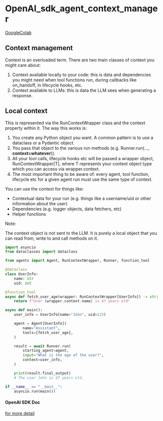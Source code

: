 # OpenAI_sdk_agent_context_manager

[GoogleColab](https://colab.research.google.com/drive/1p4UnK59zsC5NxnmsQ49lRi3atK5i6wzv?usp=sharing)

## Context management

Context is an overloaded term. There are two main classes of context you might care about:

1. Context available locally to your code: this is data and dependencies you might need when tool functions run, during callbacks like on_handoff, in lifecycle hooks, etc.
2. Context available to LLMs: this is data the LLM sees when generating a response.


## Local context
This is represented via the RunContextWrapper class and the context property within it. The way this works is:

1. You create any Python object you want. A common pattern is to use a dataclass or a Pydantic object.
2. You pass that object to the various run methods (e.g. Runner.run(..., **context=whatever**)).
3. All your tool calls, lifecycle hooks etc will be passed a wrapper object, RunContextWrapper[T], where T represents your context object type which you can access via wrapper.context.
4. The most important thing to be aware of: every agent, tool function, lifecycle etc for a given agent run must use the same type of context.

You can use the context for things like:

- Contextual data for your run (e.g. things like a username/uid or other information about the user)
- Dependencies (e.g. logger objects, data fetchers, etc)
- Helper functions

Note:

The context object is not sent to the LLM. It is purely a local object that you can read from, write to and call methods on it.


```python
import asyncio
from dataclasses import dataclass

from agents import Agent, RunContextWrapper, Runner, function_tool

@dataclass
class UserInfo:  
    name: str
    uid: int

@function_tool
async def fetch_user_age(wrapper: RunContextWrapper[UserInfo]) -> str:  
    return f"User {wrapper.context.name} is 47 years old"

async def main():
    user_info = UserInfo(name="John", uid=123)

    agent = Agent[UserInfo](  
        name="Assistant",
        tools=[fetch_user_age],
    )

    result = await Runner.run(  
        starting_agent=agent,
        input="What is the age of the user?",
        context=user_info,
    )

    print(result.final_output)  
    # The user John is 47 years old.

if __name__ == "__main__":
    asyncio.run(main())
```




#### OpenAI SDK Doc
[for more detail](https://openai.github.io/openai-agents-python/context/)
